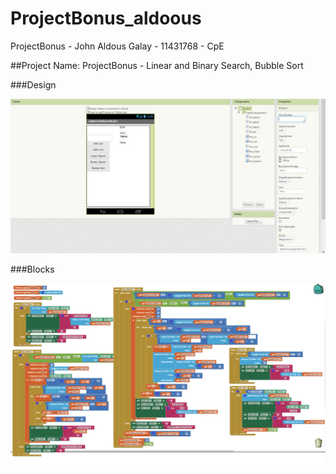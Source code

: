 # ProjectBonus_aldoous
ProjectBonus - John Aldous Galay - 11431768 - CpE

##Project Name: ProjectBonus - Linear and Binary Search, Bubble Sort 

###Design

![img](https://github.com/DeLaSalleUniversity-Manila-DISMATH-t216/DISMATH_ProjectBonus_aldoous/blob/master/AI2-Designer-1.jpg?raw=true)

###Blocks  

![img](https://github.com/DeLaSalleUniversity-Manila-DISMATH-t216/DISMATH_ProjectBonus_aldoous/blob/master/AI2-Block-1.jpg?raw=true)

